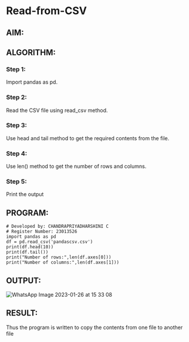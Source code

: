 # Read-from-CSV

## AIM:

## ALGORITHM:
### Step 1:
Import pandas as pd.
### Step 2:
Read the CSV file using read_csv method.
### Step 3:
Use head and tail method to get the required contents from the file.
### Step 4:
Use len() method to get the number of rows and columns.
### Step 5:
Print the output

## PROGRAM:
```
# Developed by: CHANDRAPRIYADHARSHINI C
# Register Number: 23013526
import pandas as pd
df = pd.read_csv('pandascsv.csv')
print(df.head(10))
print(df.tail())
print("Number of rows:",len(df.axes[0]))
print("Number of columns:",len(df.axes[1]))
```
## OUTPUT:

![WhatsApp Image 2023-01-26 at 15 33 08](https://user-images.githubusercontent.com/119875375/214811167-814615fb-1225-44a0-8e0d-9a65641a45f2.jpg)
## RESULT:
Thus the program is written to copy the contents from one file to another file
